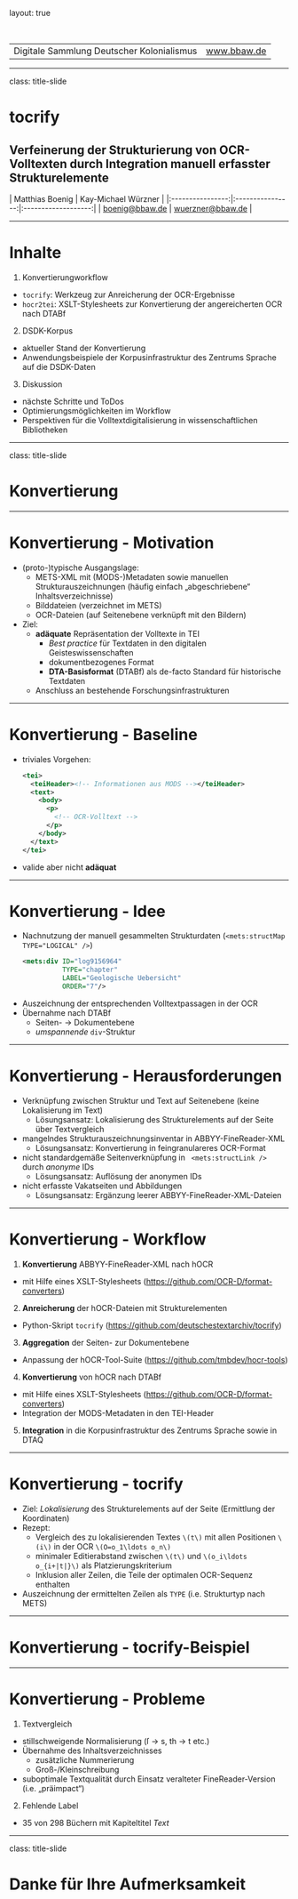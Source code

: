 layout: true
  
<div class="my-header"></div>

<div class="my-footer">
  <table>
    <tr>
      <td>Digitale Sammlung Deutscher Kolonialismus</td>
      <td style="text-align:right"><a href="http://www.bbaw.de/forschung/digitale-sammlung-deutscher-kolonialismus/uebersicht">www.bbaw.de</a></td>
    </tr>
  </table>
</div>

---

class: title-slide

# tocrify

## Verfeinerung der Strukturierung von OCR-Volltexten durch Integration manuell erfasster Strukturelemente

| Matthias Boenig | Kay-Michael Würzner |
|:----------------:|:----------------:|:-------------------:|
| [boenig@bbaw.de](mailto:boenig@bbaw.de) | [wuerzner@bbaw.de](mailto:wuerzner@bbaw.de) |

---

# Inhalte

1. Konvertierungworkflow
  - `tocrify`: Werkzeug zur Anreicherung der OCR-Ergebnisse
  - `hocr2tei`: XSLT-Stylesheets zur Konvertierung der angereicherten OCR nach DTABf
2. DSDK-Korpus
  - aktueller Stand der Konvertierung
  - Anwendungsbeispiele der Korpusinfrastruktur des Zentrums Sprache auf die DSDK-Daten
3. Diskussion
  - nächste Schritte und ToDos
  - Optimierungsmöglichkeiten im Workflow
  - Perspektiven für die Volltextdigitalisierung in wissenschaftlichen Bibliotheken

---

class: title-slide

# Konvertierung

---

# Konvertierung - Motivation

- (proto-)typische Ausgangslage:
  + METS-XML mit (MODS-)Metadaten sowie manuellen Strukturauszeichnungen (häufig einfach „abgeschriebene“ Inhaltsverzeichnisse)
  + Bilddateien (verzeichnet im METS)
  + OCR-Dateien (auf Seitenebene verknüpft mit den Bildern)
- Ziel:
  + **adäquate** Repräsentation der Volltexte in TEI
    * *Best practice* für Textdaten in den digitalen Geisteswissenschaften
    * dokumentbezogenes Format
    * **DTA-Basisformat** (DTABf) als de-facto Standard für historische Textdaten
  + Anschluss an bestehende Forschungsinfrastrukturen

---

# Konvertierung - Baseline

- triviales Vorgehen:
  ```xml
  <tei>
    <teiHeader><!-- Informationen aus MODS --></teiHeader>
    <text>
      <body>
        <p>
          <!-- OCR-Volltext -->
        </p>
      </body>
    </text>
  </tei>
  ```
- valide aber nicht **adäquat**

---

# Konvertierung - Idee

- Nachnutzung der manuell gesammelten Strukturdaten (`<mets:structMap TYPE="LOGICAL" />`)
  ```xml
  <mets:div ID="log9156964"
            TYPE="chapter"
            LABEL="Geologische Uebersicht"
            ORDER="7"/>
  ```
- Auszeichnung der entsprechenden Volltextpassagen in der OCR
- Übernahme nach DTABf
  + Seiten- → Dokumentebene
  + *umspannende* `div`-Struktur

---

# Konvertierung - Herausforderungen

- Verknüpfung zwischen Struktur und Text auf Seitenebene (keine Lokalisierung im Text)
  + Lösungsansatz: Lokalisierung des Strukturelements auf der Seite über Textvergleich
- mangelndes Strukturauszeichnungsinventar in ABBYY-FineReader-XML
  + Lösungsansatz: Konvertierung in feingranulareres OCR-Format
- nicht standardgemäße Seitenverknüpfung in ` <mets:structLink />` durch *anonyme* IDs
  + Lösungsansatz: Auflösung der anonymen IDs
- nicht erfasste Vakatseiten und Abbildungen
  + Lösungsansatz: Ergänzung leerer ABBYY-FineReader-XML-Dateien
  
---

# Konvertierung - Workflow

1. **Konvertierung** ABBYY-FineReader-XML nach hOCR
  - mit Hilfe eines XSLT-Stylesheets (https://github.com/OCR-D/format-converters)
2. **Anreicherung** der hOCR-Dateien mit Strukturelementen
  - Python-Skript `tocrify` (https://github.com/deutschestextarchiv/tocrify)
3. **Aggregation** der Seiten- zur Dokumentebene
  - Anpassung der hOCR-Tool-Suite (https://github.com/tmbdev/hocr-tools)
4. **Konvertierung** von hOCR nach DTABf
  - mit Hilfe eines XSLT-Stylesheets (https://github.com/OCR-D/format-converters)
  - Integration der MODS-Metadaten in den TEI-Header
5. **Integration** in die Korpusinfrastruktur des Zentrums Sprache sowie in DTAQ

---

# Konvertierung - tocrify

- Ziel: *Lokalisierung* des Strukturelements auf der Seite (Ermittlung der Koordinaten)
- Rezept:
  + Vergleich des zu lokalisierenden Textes `\(t\)` mit allen Positionen `\(i\)` in der OCR `\(O=o_1\ldots o_n\)`
  + minimaler Editierabstand zwischen `\(t\)` und `\(o_i\ldots o_{i+|t|}\)` als Platzierungskriterium
  + Inklusion aller Zeilen, die Teile der optimalen OCR-Sequenz enthalten
- Auszeichnung der ermittelten Zeilen als `TYPE` (i.e. Strukturtyp nach METS)

---

# Konvertierung - tocrify-Beispiel

---

# Konvertierung - Probleme

1. Textvergleich
  + stillschweigende Normalisierung (ſ → s, th → t etc.)
  + Übernahme des Inhaltsverzeichnisses
    * zusätzliche Nummerierung
    * Groß-/Kleinschreibung
  + suboptimale Textqualität durch Einsatz veralteter FineReader-Version (i.e. „präimpact“)
2. Fehlende Label
  + 35 von 298 Büchern mit Kapiteltitel *Text*

---

class: title-slide

# Danke für Ihre Aufmerksamkeit
